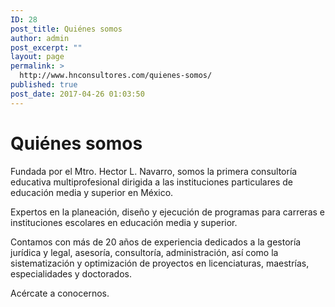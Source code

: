 ```yaml
---
ID: 28
post_title: Quiénes somos
author: admin
post_excerpt: ""
layout: page
permalink: >
  http://www.hnconsultores.com/quienes-somos/
published: true
post_date: 2017-04-26 01:03:50
---
```

# Quiénes somos

Fundada por el Mtro. Hector L. Navarro, somos la primera consultoría educativa multiprofesional dirigida a las instituciones particulares de educación media y superior en México.

Expertos en la planeación, diseño y ejecución de programas para carreras e instituciones escolares en educación media y superior.

Contamos con más de 20 años de experiencia dedicados a la gestoría jurídica y legal, asesoría, consultoría, administración, así como la sistematización y optimización de proyectos en licenciaturas, maestrías, especialidades y doctorados.

Acércate a conocernos.